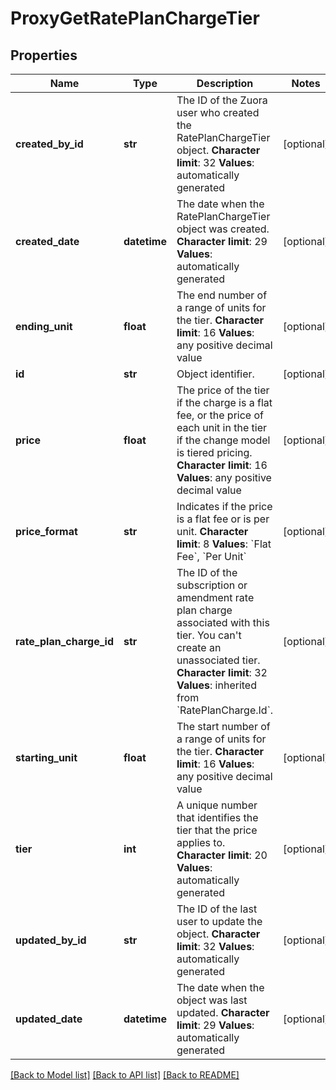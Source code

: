 # ProxyGetRatePlanChargeTier

## Properties
Name | Type | Description | Notes
------------ | ------------- | ------------- | -------------
**created_by_id** | **str** | The ID of the Zuora user who created the RatePlanChargeTier object. **Character limit**: 32 **Values**: automatically generated  | [optional] 
**created_date** | **datetime** |  The date when the RatePlanChargeTier object was created. **Character limit**: 29 **Values**: automatically generated  | [optional] 
**ending_unit** | **float** |  The end number of a range of units for the tier. **Character limit**: 16 **Values**: any positive decimal value  | [optional] 
**id** | **str** | Object identifier. | [optional] 
**price** | **float** |  The price of the tier if the charge is a flat fee, or the price of each unit in the tier if the change model is tiered pricing. **Character limit**: 16 **Values**: any positive decimal value  | [optional] 
**price_format** | **str** |  Indicates if the price is a flat fee or is per unit. **Character limit**: 8 **Values**: &#x60;Flat Fee&#x60;, &#x60;Per Unit&#x60;  | [optional] 
**rate_plan_charge_id** | **str** |  The ID of the subscription or amendment rate plan charge associated with this tier. You can&#x27;t create an unassociated tier. **Character limit**: 32 **Values**: inherited from &#x60;RatePlanCharge.Id&#x60;.  | [optional] 
**starting_unit** | **float** |  The start number of a range of units for the tier. **Character limit**: 16 **Values**: any positive decimal value  | [optional] 
**tier** | **int** |  A unique number that identifies the tier that the price applies to. **Character limit**: 20 **Values**: automatically generated  | [optional] 
**updated_by_id** | **str** | The ID of the last user to update the object. **Character limit**: 32 **Values**: automatically generated  | [optional] 
**updated_date** | **datetime** |  The date when the object was last updated. **Character limit**: 29 **Values**: automatically generated  | [optional] 

[[Back to Model list]](../README.md#documentation-for-models) [[Back to API list]](../README.md#documentation-for-api-endpoints) [[Back to README]](../README.md)

